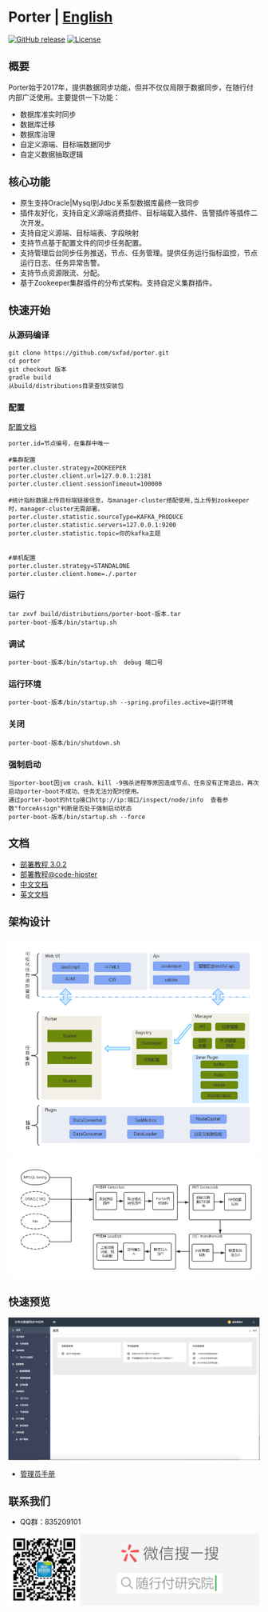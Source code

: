 # Porter | [English](./README_EN.md)

[![GitHub release](https://img.shields.io/badge/release-3.0-blue.svg)](https://github.com/sxfad/porter)
[![License](https://img.shields.io/badge/license-Apache%202-4EB1BA.svg)](https://www.apache.org/licenses/LICENSE-2.0.html)



## 概要

Porter始于2017年，提供数据同步功能，但并不仅仅局限于数据同步，在随行付内部广泛使用。主要提供一下功能：

+ 数据库准实时同步
+ 数据库迁移
+ 数据库治理
+ 自定义源端、目标端数据同步
+ 自定义数据抽取逻辑
 



## 核心功能

+ 原生支持Oracle|Mysql到Jdbc关系型数据库最终一致同步
+ 插件友好化，支持自定义源端消费插件、目标端载入插件、告警插件等插件二次开发。
+ 支持自定义源端、目标端表、字段映射
+ 支持节点基于配置文件的同步任务配置。
+ 支持管理后台同步任务推送，节点、任务管理。提供任务运行指标监控，节点运行日志、任务异常告警。
+ 支持节点资源限流、分配。
+ 基于Zookeeper集群插件的分布式架构。支持自定义集群插件。

## 快速开始

### 从源码编译
```
git clone https://github.com/sxfad/porter.git
cd porter
git checkout 版本
gradle build
从build/distributions目录查找安装包
```

### 配置
[配置文档](https://github.com/sxfad/porter/blob/master/doc/profiles.md)

```
porter.id=节点编号，在集群中唯一

#集群配置
porter.cluster.strategy=ZOOKEEPER
porter.cluster.client.url=127.0.0.1:2181
porter.cluster.client.sessionTimeout=100000

#统计指标数据上传目标端链接信息，与manager-cluster搭配使用,当上传到zookeeper时，manager-cluster无需部署。
porter.cluster.statistic.sourceType=KAFKA_PRODUCE
porter.cluster.statistic.servers=127.0.0.1:9200
porter.cluster.statistic.topic=你的kafka主题


#单机配置
porter.cluster.strategy=STANDALONE
porter.cluster.client.home=./.porter
```

### 运行
```
tar zxvf build/distributions/porter-boot-版本.tar
porter-boot-版本/bin/startup.sh
```

### 调试
```
porter-boot-版本/bin/startup.sh  debug 端口号
```
### 运行环境
```
porter-boot-版本/bin/startup.sh --spring.profiles.active=运行环境
```
### 关闭
```
porter-boot-版本/bin/shutdown.sh
```


### 强制启动
```
当porter-boot因jvm crash、kill -9强杀进程等原因造成节点、任务没有正常退出，再次启动porter-boot不成功、任务无法分配时使用。
通过porter-boot的http接口http://ip:端口/inspect/node/info  查看参数"forceAssign"判断是否处于强制启动状态
porter-boot-版本/bin/startup.sh --force
```

## 文档
+ [部署教程 3.0.2](./doc/arrange.md)
+ [部署教程@code-hipster](./doc/tutorial.md)
+ [中文文档](./doc/document.md)
+ [英文文档](./doc/document_EN.md)

## 架构设计
![架构设计](doc/img/architecture.png)
![数据流](doc/img/workflow.png)

## 快速预览

![首页](doc/img/Home.png)
+ [管理员手册](./doc/manager_manual.md)

## 联系我们

* QQ群：835209101

![首页](doc/img/wx.png)
